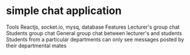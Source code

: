 # simple chat application 
Tools 
Reactjs, socket.io, mysq, database
Features
Lecturer's group chat
Students group chat
General group chat between lecturer's and students
Students from a particular departments can only see messages posted by their departmental mates 
